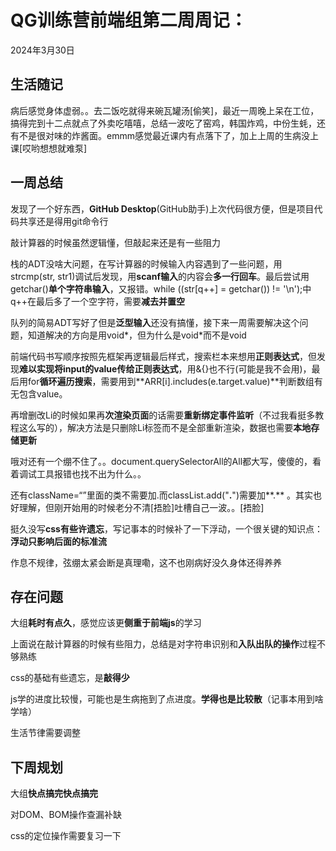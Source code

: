 # QG训练营前端组第二周周记：

2024年3月30日

## 生活随记

病后感觉身体虚弱。。去二饭吃就得来碗瓦罐汤[偷笑]，最近一周晚上呆在工位，搞得完到十二点就点了外卖吃嘻嘻，总结一波吃了窑鸡，韩国炸鸡，中份生蚝，还有不是很对味的炸酱面。emmm感觉最近课内有点落下了，加上上周的生病没上课[哎哟想想就难泵]

## 一周总结

发现了一个好东西，**GitHub Desktop**(GitHub助手)上次代码很方便，但是项目代码共享还是得用git命令行

敲计算器的时候虽然逻辑懂，但敲起来还是有一些阻力

栈的ADT没啥大问题，在写计算器的时候输入内容遇到了一些问题，用strcmp(str, str1)调试后发现，用**scanf输入**的内容会**多一行回车**。最后尝试用getchar()**单个字符串输入**，又报错。while ((str[q++] = getchar()) != '\n');中q++在最后多了一个空字符，需要**减去并置空**

队列的简易ADT写好了但是**泛型输入**还没有搞懂，接下来一周需要解决这个问题，知道解决的方向是用void*，但为什么是void\*而不是void

前端代码书写顺序按照先框架再逻辑最后样式，搜索栏本来想用**正则表达式**，但发现**难以实现将input的value传给正则表达式**，用&{}也不行(可能是我不会用)，最后用for**循环遍历搜索**，需要用到**ARR[i].includes(e.target.value)**判断数组有无包含value。

再增删改Li的时候如果再**次渲染页面**的话需要**重新绑定事件监听**（不过我看挺多教程这么写的），解决方法是只删除Li标签而不是全部重新渲染，数据也需要**本地存储更新**

哦对还有一个绷不住了。。document.querySelectorAll的All都大写，傻傻的，看着调试工具报错也找不出为什么。。

还有className=“”里面的类不需要加.而classList.add("**.**")需要加**.**  。其实也好理解，但刚开始用的时候老分不清[捂脸]吐槽自己一波。。[捂脸]

挺久没写**css有些许遗忘**，写记事本的时候补了一下浮动，一个很关键的知识点：**浮动只影响后面的标准流**

作息不规律，弦绷太紧会断是真理嘞，这不也刚病好没久身体还得养养

## 存在问题

大组**耗时有点久**，感觉应该更**侧重于前端js**的学习

上面说在敲计算器的时候有些阻力，总结是对字符串识别和**入队出队的操作**过程不够熟练

css的基础有些遗忘，是**敲得少**

js学的进度比较慢，可能也是生病拖到了点进度。**学得也是比较散**（记事本用到啥学啥）

生活节律需要调整

## 下周规划

大组**快点搞完快点搞完**

对DOM、BOM操作查漏补缺

css的定位操作需要复习一下